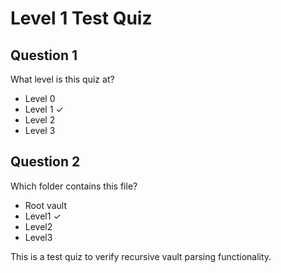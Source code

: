 # Level 1 Test Quiz

## Question 1
What level is this quiz at?
- Level 0
- Level 1 ✓
- Level 2
- Level 3

## Question 2  
Which folder contains this file?
- Root vault
- Level1 ✓
- Level2
- Level3

This is a test quiz to verify recursive vault parsing functionality.
